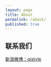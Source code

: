 ```yaml
---
layout: page
title: About
permalink: /about/
published: true
---
```


## 联系我们

[新浪微博：qistyle](https://weibo.com/u/1670681212)